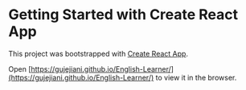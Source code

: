 # Getting Started with Create React App

This project was bootstrapped with [Create React App](https://github.com/facebook/create-react-app).


Open [https://gujejiani.github.io/English-Learner/](https://gujejiani.github.io/English-Learner/) to view it in the browser.




